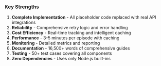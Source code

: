 ### Key Strengths

1. **Complete Implementation** - All placeholder code replaced with real API integrations
2. **Reliability** - Comprehensive retry logic and error handling
3. **Cost Efficiency** - Real-time tracking and intelligent caching
4. **Performance** - 3-5 minutes per episode with caching
5. **Monitoring** - Detailed metrics and reporting
6. **Documentation** - 16,500+ words of comprehensive guides
7. **Testing** - 50+ test cases covering all components
8. **Zero Dependencies** - Uses only Node.js built-ins
